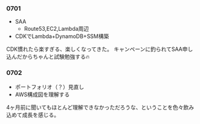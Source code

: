 ### 0701
- SAA
    - Route53,EC2,Lambda周辺
- CDKでLambda+DynamoDB+SSM構築

CDK慣れたら楽すぎる、楽しくなってきた。
キャンペーンに釣られてSAA申し込んだからちゃんと試験勉強する🔥

### 0702
- ポートフォリオ（？）見直し
- AWS構成図を理解する

4ヶ月前に聞いてもほとんど理解できなかっただろうな、ということを色々飲み込めて成長を感じる。
